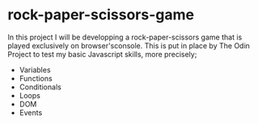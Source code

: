 # rock-paper-scissors-game

In this project I will be developping a rock-paper-scissors game that is played exclusively on browser'sconsole. This is put in place by The Odin Project to test my basic Javascript skills, more precisely;
  - Variables
  - Functions
  - Conditionals
  - Loops
  - DOM
  - Events